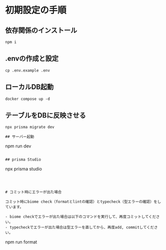 # 初期設定の手順

## 依存関係のインストール

```
npm i
```



## .envの作成と設定

```
cp .env.example .env
```



## ローカルDB起動

```
docker compose up -d
```

## テーブルをDBに反映させる

```
npx prisma migrate dev

## サーバー起動

```
npm run dev
```

## prisma Studio

```
npx prisma studio
```



# コミット時にエラーが出た場合

コミット時にbiome check（formatとlintの確認）とtypecheck（型エラーの確認）をしています。

- biome checkでエラーが出た場合は以下のコマンドを実行して、再度コミットしてください。
- typecheckでエラーが出た場合は型エラーを直してから、再度add, commitしてください。

```
npm run  format
```
